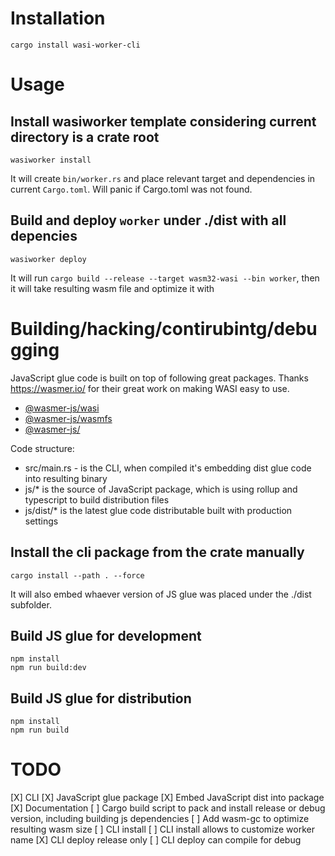
# Installation

```
cargo install wasi-worker-cli
```

# Usage

## Install wasiworker template considering current directory is a crate root

```
wasiworker install
```

It will create `bin/worker.rs` and place relevant target and dependencies in current `Cargo.toml`. Will panic if Cargo.toml was not found.

## Build and deploy `worker` under ./dist with all depencies

```
wasiworker deploy
```

It will run `cargo build --release --target wasm32-wasi --bin worker`, then it will take resulting wasm file and optimize it with


# Building/hacking/contirubintg/debugging

JavaScript glue code is built on top of following great packages. Thanks https://wasmer.io/ for their great work on making WASI easy to use.

 - [@wasmer-js/wasi](https://github.com/wasmerio/wasmer-js/tree/master/packages/wasi)
 - [@wasmer-js/wasmfs](https://github.com/wasmerio/wasmer-js/tree/master/packages/wasmfs)
 - [@wasmer-js/](https://github.com/wasmerio/wasmer-js/tree/master/packages/wasm-transformer)

Code structure:

 - src/main.rs - is the CLI, when compiled it's embedding dist glue code into resulting binary
 - js/* is the source of JavaScript package, which is using rollup and typescript to build distribution files
 - js/dist/* is the latest glue code distributable built with production settings

## Install the cli package from the crate manually

```
cargo install --path . --force
```

It will also embed whaever version of JS glue was placed under the ./dist subfolder.

## Build JS glue for development

```
npm install
npm run build:dev
```

## Build JS glue for distribution
```
npm install
npm run build
```

# TODO

 [X] CLI
 [X] JavaScript glue package
 [X] Embed JavaScript dist into package
 [X] Documentation
 [ ] Cargo build script to pack and install release or debug version, including building js dependencies
 [ ] Add wasm-gc to optimize resulting wasm size
 [ ] CLI install
 [ ] CLI install allows to customize worker name
 [X] CLI deploy release only
 [ ] CLI deploy can compile for debug
